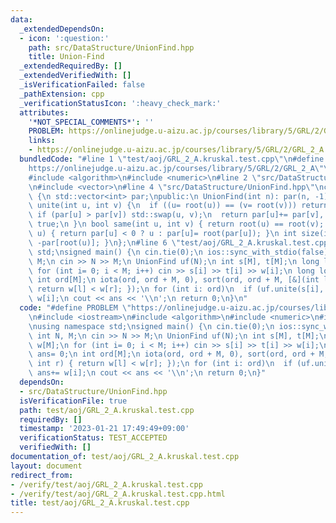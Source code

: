 ```yaml
---
data:
  _extendedDependsOn:
  - icon: ':question:'
    path: src/DataStructure/UnionFind.hpp
    title: Union-Find
  _extendedRequiredBy: []
  _extendedVerifiedWith: []
  _isVerificationFailed: false
  _pathExtension: cpp
  _verificationStatusIcon: ':heavy_check_mark:'
  attributes:
    '*NOT_SPECIAL_COMMENTS*': ''
    PROBLEM: https://onlinejudge.u-aizu.ac.jp/courses/library/5/GRL/2/GRL_2_A
    links:
    - https://onlinejudge.u-aizu.ac.jp/courses/library/5/GRL/2/GRL_2_A
  bundledCode: "#line 1 \"test/aoj/GRL_2_A.kruskal.test.cpp\"\n#define PROBLEM \"\
    https://onlinejudge.u-aizu.ac.jp/courses/library/5/GRL/2/GRL_2_A\"\n#include <iostream>\n\
    #include <algorithm>\n#include <numeric>\n#line 2 \"src/DataStructure/UnionFind.hpp\"\
    \n#include <vector>\n#line 4 \"src/DataStructure/UnionFind.hpp\"\nclass UnionFind\
    \ {\n std::vector<int> par;\npublic:\n UnionFind(int n): par(n, -1) {}\n bool\
    \ unite(int u, int v) {\n  if ((u= root(u)) == (v= root(v))) return false;\n \
    \ if (par[u] > par[v]) std::swap(u, v);\n  return par[u]+= par[v], par[v]= u,\
    \ true;\n }\n bool same(int u, int v) { return root(u) == root(v); }\n int root(int\
    \ u) { return par[u] < 0 ? u : par[u]= root(par[u]); }\n int size(int u) { return\
    \ -par[root(u)]; }\n};\n#line 6 \"test/aoj/GRL_2_A.kruskal.test.cpp\"\nusing namespace\
    \ std;\nsigned main() {\n cin.tie(0);\n ios::sync_with_stdio(false);\n int N,\
    \ M;\n cin >> N >> M;\n UnionFind uf(N);\n int s[M], t[M];\n long long w[M];\n\
    \ for (int i= 0; i < M; i++) cin >> s[i] >> t[i] >> w[i];\n long long ans= 0;\n\
    \ int ord[M];\n iota(ord, ord + M, 0), sort(ord, ord + M, [&](int l, int r) {\
    \ return w[l] < w[r]; });\n for (int i: ord)\n  if (uf.unite(s[i], t[i])) ans+=\
    \ w[i];\n cout << ans << '\\n';\n return 0;\n}\n"
  code: "#define PROBLEM \"https://onlinejudge.u-aizu.ac.jp/courses/library/5/GRL/2/GRL_2_A\"\
    \n#include <iostream>\n#include <algorithm>\n#include <numeric>\n#include \"src/DataStructure/UnionFind.hpp\"\
    \nusing namespace std;\nsigned main() {\n cin.tie(0);\n ios::sync_with_stdio(false);\n\
    \ int N, M;\n cin >> N >> M;\n UnionFind uf(N);\n int s[M], t[M];\n long long\
    \ w[M];\n for (int i= 0; i < M; i++) cin >> s[i] >> t[i] >> w[i];\n long long\
    \ ans= 0;\n int ord[M];\n iota(ord, ord + M, 0), sort(ord, ord + M, [&](int l,\
    \ int r) { return w[l] < w[r]; });\n for (int i: ord)\n  if (uf.unite(s[i], t[i]))\
    \ ans+= w[i];\n cout << ans << '\\n';\n return 0;\n}"
  dependsOn:
  - src/DataStructure/UnionFind.hpp
  isVerificationFile: true
  path: test/aoj/GRL_2_A.kruskal.test.cpp
  requiredBy: []
  timestamp: '2023-01-21 17:49:49+09:00'
  verificationStatus: TEST_ACCEPTED
  verifiedWith: []
documentation_of: test/aoj/GRL_2_A.kruskal.test.cpp
layout: document
redirect_from:
- /verify/test/aoj/GRL_2_A.kruskal.test.cpp
- /verify/test/aoj/GRL_2_A.kruskal.test.cpp.html
title: test/aoj/GRL_2_A.kruskal.test.cpp
---
```

